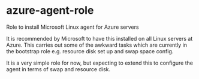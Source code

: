 azure-agent-role
================

Role to install Microsoft Linux agent for Azure servers

It is recommended by Microsoft to have this installed on all Linux servers at Azure.
This carries out some of the awkward tasks which are currently in the bootstrap role e.g. resource disk set up and swap space config.

It is a very simple role for now, but expecting to extend this to configure the agent in terms of swap and resource disk.
